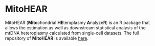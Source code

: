 # MitoHEAR
MitoHEAR (**Mito**chondrial **HE**teroplasmy **A**nalyze**R**) is an R package that allows the estimation as well as downstream statistical analysis of the mtDNA heteroplasmy calculated from single-cell datasets.
The full repository of **MitoHEAR** is available [here](https://github.com/ScialdoneLab/MitoHEAR/tree/master).






